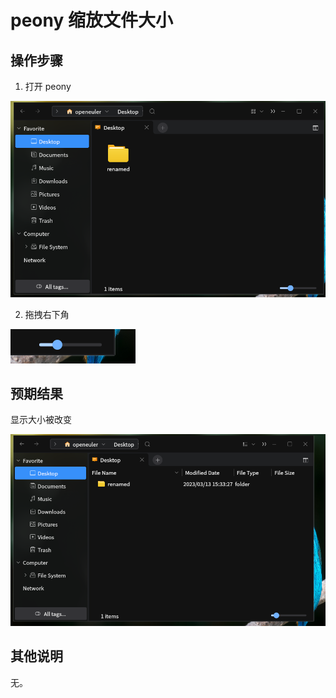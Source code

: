# peony 缩放文件大小

## 操作步骤

1. 打开 peony

![peony_缩放文件大小-1](./img/peony_缩放文件大小-1.png)

2. 拖拽右下角

![peony_缩放文件大小-2](./img/peony_缩放文件大小-2.png)

## 预期结果

显示大小被改变

![peony_缩放文件大小-3](./img/peony_缩放文件大小-3.png)


## 其他说明
无。

